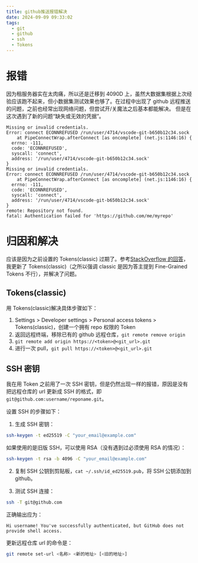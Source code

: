 ```yaml
---
title: github推送报错解决
date: 2024-09-09 09:33:02
tags:
  - git
  - github
  - ssh
  - Tokens
---
```


# 报错

因为租服务器实在太肉痛，所以还是迁移到 4090D 上，虽然大数据集根据上次经验应该跑不起来，但小数据集测试效果也够了。在过程中出现了 github 远程推送的问题，之前也经常出现网络问题，但尝试开/关魔法之后基本都能解决。 但是在这次遇到了新的问题“缺失或无效的凭据”。

```
Missing or invalid credentials.
Error: connect ECONNREFUSED /run/user/4714/vscode-git-b650b12c34.sock
    at PipeConnectWrap.afterConnect [as oncomplete] (net.js:1146:16) {
  errno: -111,
  code: 'ECONNREFUSED',
  syscall: 'connect',
  address: '/run/user/4714/vscode-git-b650b12c34.sock'
}
Missing or invalid credentials.
Error: connect ECONNREFUSED /run/user/4714/vscode-git-b650b12c34.sock
    at PipeConnectWrap.afterConnect [as oncomplete] (net.js:1146:16) {
  errno: -111,
  code: 'ECONNREFUSED',
  syscall: 'connect',
  address: '/run/user/4714/vscode-git-b650b12c34.sock'
}
remote: Repository not found.
fatal: Authentication failed for 'https://github.com/me/myrepo'
```

# 归因和解决

应该是因为之前设置的 Tokens(classic) 过期了。参考[StackOverflow 的回答](https://stackoverflow.com/questions/68193573/git-push-returns-missing-or-invalid-credentials-code-econnrefused-remote-r)，我更新了 Tokens(classic)（之所以强调 classic 是因为答主提到 Fine-Grained Tokens 不行），并解决了问题。

## Tokens(classic)

用 Tokens(classic)解决具体步骤如下：

1. Settings > Developer settings > Personal access tokens > Tokens(classic)，创建一个拥有 repo 权限的 Token
2. 返回远程终端，移除已有的 github 远程仓库，`git remote remove origin`
3. `git remote add origin https://<token>@<git_url>.git`
4. 进行一次 pull，`git pull https://<token>@<git_url>.git`

## SSH 密钥

我在用 Token 之前用了一次 SSH 密钥，但是仍然出现一样的报错，原因是没有把远程仓库的 url 更新成 SSH 的格式，即`git@github.com:username/reponame.git`。

设置 SSH 的步骤如下：

1. 生成 SSH 密钥：

```bash
ssh-keygen -t ed25519 -C "your_email@example.com"
```

如果使用的是旧版 SSH，可以使用 RSA（没有遇到过必须使用 RSA 的情况）：

```bash
ssh-keygen -t rsa -b 4096 -C "your_email@example.com"
```

2. 复制 SSH 公钥到剪贴板，`cat ~/.ssh/id_ed25519.pub`，将 SSH 公钥添加到 github。

3. 测试 SSH 连接：

```bash
ssh -T git@github.com
```

正确输出应为：

```
Hi username! You've successfully authenticated, but GitHub does not provide shell access.
```

更新远程仓库 url 的命令是：

```bash
git remote set-url <名称> <新的地址> [<旧的地址>]
```
